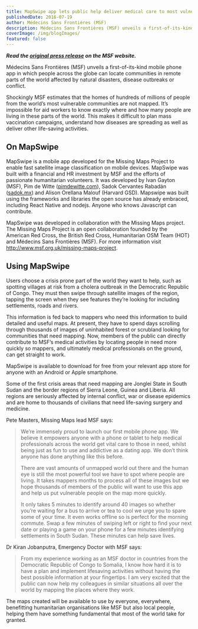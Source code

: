 ```yaml
---
title: MapSwipe app lets public help deliver medical care to most vulnerable
publishedDate: 2016-07-19
author: Médecins Sans Frontières (MSF)
description: Médecins Sans Frontières (MSF) unveils a first-of-its-kind mobile phone app in which people across the globe can locate communities in remote parts of the world affected by natural disasters, disease outbreaks or conflict.
coverImage: /img/blogImages/
featured: false
---
```


_**Read the [original press release](https://www.msf.org/mapswipe-app-lets-public-help-deliver-medical-care-most-vulnerable) on the MSF website.**_

Médecins Sans Frontières (MSF) unveils a first-of-its-kind mobile phone app in which people across the globe can locate communities in remote parts of the world affected by natural disasters, disease outbreaks or conflict.

Shockingly MSF estimates that the homes of hundreds of millions of people from the world’s most vulnerable communities are not mapped. It’s impossible for aid workers to know exactly where and how many people are living in these parts of the world. This makes it difficult to plan mass vaccination campaigns, understand how diseases are spreading as well as deliver other life-saving activities.

## On MapSwipe

MapSwipe is a mobile app developed for the Missing Maps Project to enable fast satellite image classification on mobile devices. MapSwipe was built with a financial and HR investment by MSF and the efforts of passionate humanitarian volunteers. It was developed by Ivan Gayton (MSF), Pim de Witte ([pimdewitte.com](https://www.pimdewitte.com/)), Sadok Cervantes Rabadán ([sadok.mx](http://sadok.mx/)) and Alison Orellana Malouf (Harvard GSD). Mapswipe was built using the frameworks and libraries the open source has already embraced, including React Native and nodejs. Anyone who knows Javascript can contribute.

MapSwipe was developed in collaboration with the Missing Maps project. The Missing Maps Project is an open collaboration founded by the American Red Cross, the British Red Cross, Humanitarian OSM Team (HOT) and Médecins Sans Frontières (MSF). For more information visit http://www.msf.org.uk/missing-maps-project. 

## Using MapSwipe

Users choose a crisis prone part of the world they want to help, such as spotting villages at risk from a cholera outbreak in the Democratic Republic of Congo. They must then swipe through satellite images of the region, tapping the screen when they see features they’re looking for including settlements, roads and rivers.

This information is fed back to mappers who need this information to build detailed and useful maps. At present, they have to spend days scrolling through thousands of images of uninhabited forest or scrubland looking for communities that need mapping. Now, members of the public can directly contribute to MSF’s medical activities by locating people in need more quickly so mappers, and ultimately medical professionals on the ground, can get straight to work.

MapSwipe is available to download for free from your relevant app store for anyone with an Android or Apple smartphone.

Some of the first crisis areas that need mapping are Jonglei State in South Sudan and the border regions of Sierra Leone, Guinea and Liberia. All regions are seriously affected by internal conflict, war or disease epidemics and are home to thousands of civilians that need life-saving surgery and medicine.

Pete Masters, Missing Maps lead MSF says:

> We’re immensely proud to launch our first mobile phone app. We believe it empowers anyone with a phone or tablet to help medical professionals across the world get vital care to those in need, whilst being just as fun to use and addictive as a dating app. We don’t think anyone has done anything like this before. 
>
> There are vast amounts of unmapped world out there and the human eye is still the most powerful tool we have to spot where people are living. It takes mappers months to process all of these images but we hope thousands of members of the public will want to use this app and help us put vulnerable people on the map more quickly. 
>
> It only takes 5 minutes to identify around 40 images so whether you’re waiting for a bus to arrive or tea to cool we urge you to spare some of your time. It even works offline so is perfect for the morning commute. Swap a few minutes of swiping left or right to find your next date or playing a game on your phone for a few minutes identifying settlements in South Sudan. These minutes can help save lives.

Dr Kiran Jobanputra, Emergency Doctor with MSF says:

> From my experience working as an MSF doctor in countries from the Democratic Republic of Congo to Somalia, I know how hard it is to have a plan and implement lifesaving activities without having the best possible information at your fingertips. I am very excited that the public can now help my colleagues in similar situations all over the world by mapping the places where they work.

The maps created will be available to use by everyone, everywhere, benefitting humanitarian organisations like MSF but also local people, helping them have something fundamental that most of the world take for granted.

